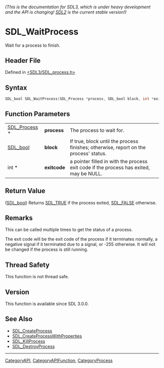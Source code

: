 ###### (This is the documentation for SDL3, which is under heavy development and the API is changing! [SDL2](https://wiki.libsdl.org/SDL2/) is the current stable version!)
# SDL_WaitProcess

Wait for a process to finish.

## Header File

Defined in [<SDL3/SDL_process.h>](https://github.com/libsdl-org/SDL/blob/main/include/SDL3/SDL_process.h)

## Syntax

```c
SDL_bool SDL_WaitProcess(SDL_Process *process, SDL_bool block, int *exitcode);
```

## Function Parameters

|                              |              |                                                                                        |
| ---------------------------- | ------------ | -------------------------------------------------------------------------------------- |
| [SDL_Process](SDL_Process) * | **process**  | The process to wait for.                                                               |
| [SDL_bool](SDL_bool)         | **block**    | If true, block until the process finishes; otherwise, report on the process' status.   |
| int *                        | **exitcode** | a pointer filled in with the process exit code if the process has exited, may be NULL. |

## Return Value

([SDL_bool](SDL_bool)) Returns [SDL_TRUE](SDL_TRUE) if the process exited,
[SDL_FALSE](SDL_FALSE) otherwise.

## Remarks

This can be called multiple times to get the status of a process.

The exit code will be the exit code of the process if it terminates
normally, a negative signal if it terminated due to a signal, or -255
otherwise. It will not be changed if the process is still running.

## Thread Safety

This function is not thread safe.

## Version

This function is available since SDL 3.0.0.

## See Also

- [SDL_CreateProcess](SDL_CreateProcess)
- [SDL_CreateProcessWithProperties](SDL_CreateProcessWithProperties)
- [SDL_KillProcess](SDL_KillProcess)
- [SDL_DestroyProcess](SDL_DestroyProcess)

----
[CategoryAPI](CategoryAPI), [CategoryAPIFunction](CategoryAPIFunction), [CategoryProcess](CategoryProcess)

